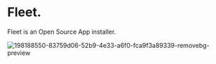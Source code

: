 # Fleet.
Fleet is an Open Source App installer.


![198188550-83759d06-52b9-4e33-a6f0-fca9f3a89339-removebg-preview](https://user-images.githubusercontent.com/96053222/198190182-09e0d226-c393-490a-9014-aebace1933d3.png)

